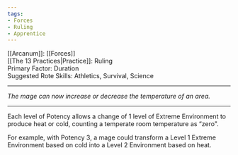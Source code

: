 ```yaml
---
tags:
- Forces
- Ruling
- Apprentice
---
```


[[Arcanum]]: [[Forces]]\
[[The 13 Practices|Practice]]: Ruling\
Primary Factor: Duration\
Suggested Rote Skills: Athletics, Survival, Science

---

_The mage can now increase or decrease the temperature of an area._

---

Each level of Potency allows a change of 1 level of Extreme Environment to produce heat or cold, counting a temperate room temperature as “zero".

For example, with Potency 3, a mage could transform a Level 1 Extreme Environment based on cold into a Level 2 Environment based on heat.